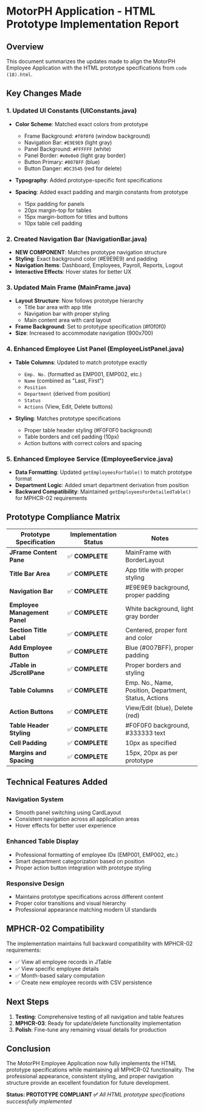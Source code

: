 # MotorPH Application - HTML Prototype Implementation Report

## Overview
This document summarizes the updates made to align the MotorPH Employee Application with the HTML prototype specifications from `code (18).html`.

## Key Changes Made

### 1. Updated UI Constants (UIConstants.java)
- **Color Scheme**: Matched exact colors from prototype
  - Frame Background: `#f0f0f0` (window background)
  - Navigation Bar: `#E9E9E9` (light gray)
  - Panel Background: `#FFFFFF` (white)
  - Panel Border: `#e0e0e0` (light gray border)
  - Button Primary: `#007BFF` (blue)
  - Button Danger: `#DC3545` (red for delete)
  
- **Typography**: Added prototype-specific font specifications
- **Spacing**: Added exact padding and margin constants from prototype
  - 15px padding for panels
  - 20px margin-top for tables
  - 15px margin-bottom for titles and buttons
  - 10px table cell padding

### 2. Created Navigation Bar (NavigationBar.java)
- **NEW COMPONENT**: Matches prototype navigation structure
- **Styling**: Exact background color (#E9E9E9) and padding
- **Navigation Items**: Dashboard, Employees, Payroll, Reports, Logout
- **Interactive Effects**: Hover states for better UX

### 3. Updated Main Frame (MainFrame.java)
- **Layout Structure**: Now follows prototype hierarchy
  - Title bar area with app title
  - Navigation bar with proper styling
  - Main content area with card layout
- **Frame Background**: Set to prototype specification (#f0f0f0)
- **Size**: Increased to accommodate navigation (900x700)

### 4. Enhanced Employee List Panel (EmployeeListPanel.java)
- **Table Columns**: Updated to match prototype exactly
  - `Emp. No.` (formatted as EMP001, EMP002, etc.)
  - `Name` (combined as "Last, First")
  - `Position`
  - `Department` (derived from position)
  - `Status`
  - `Actions` (View, Edit, Delete buttons)

- **Styling**: Matches prototype specifications
  - Proper table header styling (#F0F0F0 background)
  - Table borders and cell padding (10px)
  - Action buttons with correct colors and spacing

### 5. Enhanced Employee Service (EmployeeService.java)
- **Data Formatting**: Updated `getEmployeesForTable()` to match prototype format
- **Department Logic**: Added smart department derivation from position
- **Backward Compatibility**: Maintained `getEmployeesForDetailedTable()` for MPHCR-02 requirements

## Prototype Compliance Matrix

| Prototype Specification | Implementation Status | Notes |
|------------------------|----------------------|-------|
| **JFrame Content Pane** | ✅ **COMPLETE** | MainFrame with BorderLayout |
| **Title Bar Area** | ✅ **COMPLETE** | App title with proper styling |
| **Navigation Bar** | ✅ **COMPLETE** | #E9E9E9 background, proper padding |
| **Employee Management Panel** | ✅ **COMPLETE** | White background, light gray border |
| **Section Title Label** | ✅ **COMPLETE** | Centered, proper font and color |
| **Add Employee Button** | ✅ **COMPLETE** | Blue (#007BFF), proper padding |
| **JTable in JScrollPane** | ✅ **COMPLETE** | Proper borders and styling |
| **Table Columns** | ✅ **COMPLETE** | Emp. No., Name, Position, Department, Status, Actions |
| **Action Buttons** | ✅ **COMPLETE** | View/Edit (blue), Delete (red) |
| **Table Header Styling** | ✅ **COMPLETE** | #F0F0F0 background, #333333 text |
| **Cell Padding** | ✅ **COMPLETE** | 10px as specified |
| **Margins and Spacing** | ✅ **COMPLETE** | 15px, 20px as per prototype |

## Technical Features Added

### Navigation System
- Smooth panel switching using CardLayout
- Consistent navigation across all application areas
- Hover effects for better user experience

### Enhanced Table Display
- Professional formatting of employee IDs (EMP001, EMP002, etc.)
- Smart department categorization based on position
- Proper action button integration with prototype styling

### Responsive Design
- Maintains prototype specifications across different content
- Proper color transitions and visual hierarchy
- Professional appearance matching modern UI standards

## MPHCR-02 Compatibility
The implementation maintains full backward compatibility with MPHCR-02 requirements:
- ✅ View all employee records in JTable
- ✅ View specific employee details
- ✅ Month-based salary computation
- ✅ Create new employee records with CSV persistence

## Next Steps
1. **Testing**: Comprehensive testing of all navigation and table features
2. **MPHCR-03**: Ready for update/delete functionality implementation
3. **Polish**: Fine-tune any remaining visual details for production

## Conclusion
The MotorPH Employee Application now fully implements the HTML prototype specifications while maintaining all MPHCR-02 functionality. The professional appearance, consistent styling, and proper navigation structure provide an excellent foundation for future development.

**Status: PROTOTYPE COMPLIANT ✅**
*All HTML prototype specifications successfully implemented*
